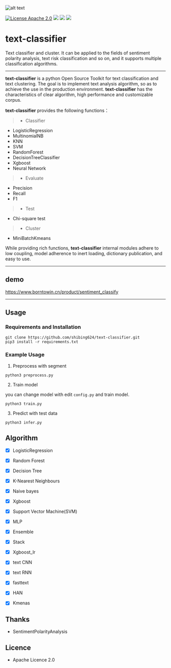 ![alt text](docs/logo.svg)


[![License Apache 2.0](https://img.shields.io/badge/license-Apache%202.0-blue.svg)](./LICENSE) ![](https://img.shields.io/badge/Language-Python-blue.svg) ![](https://img.shields.io/badge/Python-3.X-red.svg) ![](https://img.shields.io/badge/Python-2.X-red.svg)

# text-classifier
Text classifier and cluster. It can be applied to the fields of sentiment polarity analysis, text risk classification and so on, and it supports multiple classification algorithms.

-----


**text-classifier** is a python Open Source Toolkit for text classification and text clustering. The goal is to implement text analysis algorithm, so as to achieve the use in the production environment. **text-classifier** has the characteristics of clear algorithm, high performance and customizable corpus.

**text-classifier** provides the following functions：
> * Classifier
  * LogisticRegression
  * MultinomialNB
  * KNN
  * SVM
  * RandomForest
  * DecisionTreeClassifier
  * Xgboost
  * Neural Network
> * Evaluate
  * Precision
  * Recall
  * F1
> * Test
  * Chi-square test
> * Cluster
  * MiniBatchKmeans

While providing rich functions, **text-classifier** internal modules adhere to low coupling, model adherence to inert loading, dictionary publication, and easy to use.

------
## demo 

https://www.borntowin.cn/product/sentiment_classify

------

## Usage
### Requirements and Installation
```
git clone https://github.com/shibing624/text-classifier.git
pip3 install -r requirements.txt
```

### Example Usage

1. Preprocess with segment
```
python3 preprocess.py
```

2. Train model

you can change model with edit `config.py` and train model.
```
python3 train.py
```

3. Predict with test data
```
python3 infer.py
```


## Algorithm
  - [x] LogisticRegression
  - [x] Random Forest
  - [x] Decision Tree
  - [x] K-Nearest Neighbours
  - [x] Naive bayes
  - [x] Xgboost
  - [x] Support Vector Machine(SVM)
  - [x] MLP
  - [x] Ensemble
  - [x] Stack
  - [x] Xgboost_lr
  - [x] text CNN
  - [x] text RNN
  - [x] fasttext
  - [x] HAN
  - [x] Kmenas


## Thanks
  - SentimentPolarityAnalysis

## Licence
  - Apache Licence 2.0
